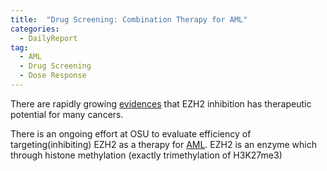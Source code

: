 ```yaml
---
title:  "Drug Screening: Combination Therapy for AML"
categories: 
  - DailyReport 
tag: 
  - AML
  - Drug Screening 
  - Dose Response 
---
```


There are rapidly growing [evidences](https://www.nature.com/articles/nrd.2017.55) that EZH2 inhibition has therapeutic potential for many cancers.  
<!-- more --> 
There is an ongoing effort at OSU to evaluate efficiency of targeting(inhibiting) EZH2 as a therapy for [AML](https://en.wikipedia.org/wiki/Acute_myeloid_leukemia).
EZH2 is an enzyme which through histone methylation (exactly trimethylation of H3K27me3)



